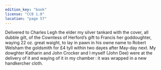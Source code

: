```yaml
---
edition_key: "book"
license: "CC0 1.0"
location: "page 57"
---
```

Delivered to Charles
Legh the elder my silver tankard with the cover, all dubble gilt,
of the Cowntess of Herford’s gift to Francis her goddoughter,
waying 22 oz. great waight, to lay in pawn in his owne name to
Robert Welsham the goldsmith for £4 tyll within two dayes after
May-day next. My dowghter Katharin and John Crocker and I
myself (John Dee) were at the delivery of it and waying of it in
my chamber : it was wrapped in a new handkercher cloth.
